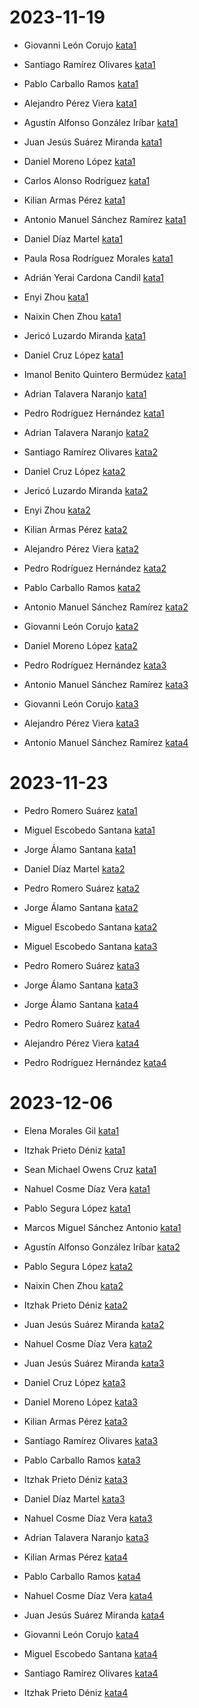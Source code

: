 # 2023-11-19

* Giovanni León Corujo [kata1](https://drive.google.com/file/d/1jgzLj1Xg-5gk8KWT5qOmbA0rSClU3E43/view?usp=sharing)

* Santiago Ramírez Olivares [kata1](https://www.youtube.com/watch?v=HnbeAvn1wG8)

* Pablo Carballo Ramos [kata1](https://youtu.be/mE7Ld7jUDM8)

* Alejandro Pérez Viera [kata1](https://alumnosulpgc-my.sharepoint.com/:v:/g/personal/alejandro_perez135_alu_ulpgc_es/ERp0qiWf5X5Nl82XspAUMKsBrNOBMsCvO7Wx9Iro9JeRmQ?e=Y8gyRF)

* Agustín Alfonso González Iríbar [kata1](https://alumnosulpgc-my.sharepoint.com/:v:/g/personal/agustin_gonzalez112_alu_ulpgc_es/EWgmJ4Hu7SlDmNiC2HUhSzUBIx0Qzwh1v7hTX8yT1bEQUw?nav=eyJyZWZlcnJhbEluZm8iOnsicmVmZXJyYWxBcHAiOiJTdHJlYW1XZWJBcHAiLCJyZWZlcnJhbFZpZXciOiJTaGFyZURpYWxvZyIsInJlZmVycmFsQXBwUGxhdGZvcm0iOiJXZWIiLCJyZWZlcnJhbE1vZGUiOiJ2aWV3In19&e=t3dKDg)

* Juan Jesús Suárez Miranda [kata1](https://alumnosulpgc-my.sharepoint.com/:v:/g/personal/juan_suarez139_alu_ulpgc_es/EZ9kVytbxUtGvAl0_PotI4IBw8Vu8jDj1Olwvtc-Dsn4ig?e=9JE2uT&nav=eyJyZWZlcnJhbEluZm8iOnsicmVmZXJyYWxBcHAiOiJTdHJlYW1XZWJBcHAiLCJyZWZlcnJhbFZpZXciOiJTaGFyZURpYWxvZyIsInJlZmVycmFsQXBwUGxhdGZvcm0iOiJXZWIiLCJyZWZlcnJhbE1vZGUiOiJ2aWV3In19)

* Daniel Moreno López [kata1](https://www.youtube.com/watch?v=wYZVy9aYRTQ)

* Carlos Alonso Rodríguez [kata1](https://www.youtube.com/watch?v=V1d0AZwdqVg&t=1s)

* Kilian Armas Pérez [kata1](https://youtu.be/-EVDgEBKGtw)

* Antonio Manuel Sánchez Ramírez [kata1](https://www.youtube.com/watch?v=AxCxN6oxmV0)

* Daniel Díaz Martel [kata1](https://youtu.be/5KGVrLwjEPM)

* Paula Rosa Rodríguez Morales [kata1](https://drive.google.com/file/d/1ArehcZadkOhj3Ae_IWViVEeT91eQ3w1w/view?usp=drive_link)

* Adrián Yerai Cardona Candil [kata1](https://alumnosulpgc-my.sharepoint.com/:v:/g/personal/adrian_cardona102_alu_ulpgc_es/ETBP7FbH9gVIvbGACtZBtwoBjj0Xa0YW53JxngurlNIxYQ?nav=eyJyZWZlcnJhbEluZm8iOnsicmVmZXJyYWxBcHAiOiJPbmVEcml2ZUZvckJ1c2luZXNzIiwicmVmZXJyYWxBcHBQbGF0Zm9ybSI6IldlYiIsInJlZmVycmFsTW9kZSI6InZpZXciLCJyZWZlcnJhbFZpZXciOiJNeUZpbGVzTGlua0RpcmVjdCJ9fQ&e=XeBGAj)

* Enyi Zhou [kata1](https://www.youtube.com/watch?v=haadYUWxkjg)

* Naixin Chen Zhou [kata1](https://alumnosulpgc-my.sharepoint.com/:v:/g/personal/naixin_chen101_alu_ulpgc_es/EdjtX12ZwupNvl5L3dcOlh4BhaWd79CmHrzD_lnwQHXYQw?e=tmlbwy)

* Jericó Luzardo Miranda [kata1](https://youtu.be/CY_JCwZ1bUw)

* Daniel Cruz López [kata1](https://youtu.be/6KrCil81CK0)

* Imanol Benito Quintero Bermúdez [kata1](https://www.youtube.com/watch?v=ZdWOuooJXBE&ab_channel=ImanolQB)

* Adrian Talavera Naranjo [kata1](https://youtu.be/e88H5NOEelY)

* Pedro Rodríguez Hernández [kata1](https://alumnosulpgc-my.sharepoint.com/:v:/g/personal/pedro_rodriguez128_alu_ulpgc_es/EQuVTG3gcv9Evz276NboB2UBWKUGaFGJsIS2BpwvFeGh-A?nav=eyJyZWZlcnJhbEluZm8iOnsicmVmZXJyYWxBcHAiOiJPbmVEcml2ZUZvckJ1c2luZXNzIiwicmVmZXJyYWxBcHBQbGF0Zm9ybSI6IldlYiIsInJlZmVycmFsTW9kZSI6InZpZXciLCJyZWZlcnJhbFZpZXciOiJNeUZpbGVzTGlua0RpcmVjdCJ9fQ&e=8ksHlZ)

* Adrian Talavera Naranjo [kata2](https://youtu.be/wjzlfBFuaSE)

* Santiago Ramírez Olivares [kata2](https://www.youtube.com/watch?v=DZBV_st_fbA)

* Daniel Cruz López [kata2](https://www.youtube.com/watch?v=EJyGMXBqh1U)

* Jericó Luzardo Miranda [kata2](https://youtu.be/e74_uiDY0UI)

* Enyi Zhou [kata2](https://www.youtube.com/watch?v=h2CfN007qVI&list=PLa6wIUP0KCzF2ZPPcvbcDISFvHFQC8Nwx&index=2)

* Kilian Armas Pérez [kata2](https://youtu.be/MjCtycMm4SA)

* Alejandro Pérez Viera [kata2](https://alumnosulpgc-my.sharepoint.com/:v:/g/personal/alejandro_perez135_alu_ulpgc_es/EcDeX8marG5PpYEhyum3eeEBjViedeQu3zao3wVQ9RK6yw?e=Q2M8Yr)

* Pedro Rodríguez Hernández [kata2](https://alumnosulpgc-my.sharepoint.com/:v:/g/personal/pedro_rodriguez128_alu_ulpgc_es/EVdchy6jZZRJhJv-uRnwxpYBpd204_OeftgiTRaUxVb-eA?nav=eyJyZWZlcnJhbEluZm8iOnsicmVmZXJyYWxBcHAiOiJPbmVEcml2ZUZvckJ1c2luZXNzIiwicmVmZXJyYWxBcHBQbGF0Zm9ybSI6IldlYiIsInJlZmVycmFsTW9kZSI6InZpZXciLCJyZWZlcnJhbFZpZXciOiJNeUZpbGVzTGlua0RpcmVjdCJ9fQ&e=vUAq9A)
  
* Pablo Carballo Ramos [kata2](https://youtu.be/9KN2X_m1yc4)

* Antonio Manuel Sánchez Ramírez [kata2](https://www.youtube.com/watch?v=BVSYJTjJAZE)

* Giovanni León Corujo [kata2](https://drive.google.com/file/d/15ZEcs2vgEUqQvpYFIsLgXApZL6dgqIu3/view?usp=sharing)

* Daniel Moreno López [kata2](https://youtu.be/9Qph3ikpHk0)

* Pedro Rodríguez Hernández [kata3](https://alumnosulpgc-my.sharepoint.com/:v:/g/personal/pedro_rodriguez128_alu_ulpgc_es/ESOHvT8UMLxEjLICZWWPyOQBTYrM9JTfnDdTWSvJVvwwiw?nav=eyJyZWZlcnJhbEluZm8iOnsicmVmZXJyYWxBcHAiOiJPbmVEcml2ZUZvckJ1c2luZXNzIiwicmVmZXJyYWxBcHBQbGF0Zm9ybSI6IldlYiIsInJlZmVycmFsTW9kZSI6InZpZXciLCJyZWZlcnJhbFZpZXciOiJNeUZpbGVzTGlua0RpcmVjdCJ9fQ&e=EzF8SW)

* Antonio Manuel Sánchez Ramírez [kata3](https://www.youtube.com/watch?v=00dSGuOWk7s)

* Giovanni León Corujo [kata3](https://drive.google.com/file/d/1mNZ_liWR9OK-0Zw6PAoAnGWvuzaNJnQI/view?usp=sharing)

* Alejandro Pérez Viera [kata3](https://alumnosulpgc-my.sharepoint.com/:v:/g/personal/alejandro_perez135_alu_ulpgc_es/ERz-gLJnaBFLhPAT-V6vQ5kBqxRRQvi5zkeWVZjvq3li1Q?e=CSZmNx)

* Antonio Manuel Sánchez Ramírez [kata4](https://www.youtube.com/watch?v=AWzecKReqDY)

# 2023-11-23

* Pedro Romero Suárez [kata1](https://alumnosulpgc-my.sharepoint.com/:v:/g/personal/pedro_romero105_alu_ulpgc_es/EaodzI9CFWdNs06-Nne8624BsNT6F96QqBv4OIowh79OWQ?e=WFqdPL)

* Miguel Escobedo Santana [kata1](https://youtu.be/YUwEwzIUmWk)

* Jorge Álamo Santana [kata1](https://youtu.be/ZSrL6GyooIg)

* Daniel Díaz Martel [kata2](https://youtu.be/XH8dVc3LNjc)

* Pedro Romero Suárez [kata2](https://alumnosulpgc-my.sharepoint.com/:v:/g/personal/pedro_romero105_alu_ulpgc_es/EUCOcyydGo9FmHXyjorc7zMBQd18vS9DO3StDQetRP28OQ?e=bXt3K3)

* Jorge Álamo Santana [kata2](https://youtu.be/occeM6PEkL0)

* Miguel Escobedo Santana [kata2](https://youtu.be/CMgN5GQKJm0)

* Miguel Escobedo Santana [kata3](https://youtu.be/qiBSr5xAZ9M)

* Pedro Romero Suárez [kata3](https://alumnosulpgc-my.sharepoint.com/:v:/g/personal/pedro_romero105_alu_ulpgc_es/ETHZ5zmNWCpBsqDp3CaWJYsBWiOaGAStt3MUckz7s25EuQ?e=4kI0Ga)

* Jorge Álamo Santana [kata3](https://youtu.be/cE4NEJBhASY)

* Jorge Álamo Santana [kata4](https://youtu.be/h-WTEKeKpTI)

* Pedro Romero Suárez [kata4](https://alumnosulpgc-my.sharepoint.com/:v:/g/personal/pedro_romero105_alu_ulpgc_es/Ecn7WRD4zuVLoeGoLSzsc28BnFwecMtyunWBIHGTd8Fl-A?e=ZcZtgc)

* Alejandro Pérez Viera [kata4](https://alumnosulpgc-my.sharepoint.com/:v:/g/personal/alejandro_perez135_alu_ulpgc_es/ERz-gLJnaBFLhPAT-V6vQ5kBqxRRQvi5zkeWVZjvq3li1Q?e=CSZmNx)

* Pedro Rodríguez Hernández [kata4](https://alumnosulpgc-my.sharepoint.com/:v:/g/personal/pedro_rodriguez128_alu_ulpgc_es/EZprsGDE4cdDkoS0zdqXLe8Bbd5R-tUbIJVUo8dhf7agHA?nav=eyJyZWZlcnJhbEluZm8iOnsicmVmZXJyYWxBcHAiOiJPbmVEcml2ZUZvckJ1c2luZXNzIiwicmVmZXJyYWxBcHBQbGF0Zm9ybSI6IldlYiIsInJlZmVycmFsTW9kZSI6InZpZXciLCJyZWZlcnJhbFZpZXciOiJNeUZpbGVzTGlua0RpcmVjdCJ9fQ&e=dgAUPc)

# 2023-12-06

* Elena Morales Gil [kata1](https://alumnosulpgc-my.sharepoint.com/:v:/g/personal/elena_morales104_alu_ulpgc_es/ERcs7wf_axRLgOpUnP2DK74B3PINgWvMA3QlVD7v3uFMlw?nav=eyJyZWZlcnJhbEluZm8iOnsicmVmZXJyYWxBcHAiOiJPbmVEcml2ZUZvckJ1c2luZXNzIiwicmVmZXJyYWxBcHBQbGF0Zm9ybSI6IldlYiIsInJlZmVycmFsTW9kZSI6InZpZXciLCJyZWZlcnJhbFZpZXciOiJNeUZpbGVzTGlua0RpcmVjdCJ9fQ&e=pcEvyr)

* Itzhak Prieto Déniz [kata1](https://alumnosulpgc-my.sharepoint.com/:v:/g/personal/itzhak_prieto101_alu_ulpgc_es/EV0IDj_7BeVJo_GgI9GHnDoBZ-E4TypniOYAWpl5y6OUwQ?nav=eyJyZWZlcnJhbEluZm8iOnsicmVmZXJyYWxBcHAiOiJPbmVEcml2ZUZvckJ1c2luZXNzIiwicmVmZXJyYWxBcHBQbGF0Zm9ybSI6IldlYiIsInJlZmVycmFsTW9kZSI6InZpZXciLCJyZWZlcnJhbFZpZXciOiJNeUZpbGVzTGlua0RpcmVjdCJ9fQ&e=NqMHXB)

* Sean Michael Owens Cruz [kata1](https://www.youtube.com/watch?v=ykjmiJQFvS8)

* Nahuel Cosme Díaz Vera [kata1](https://alumnosulpgc-my.sharepoint.com/:v:/g/personal/nahuel_diaz102_alu_ulpgc_es/EQRuYil3UBNOh3A6XGNe-hEBlAKoYeEZH6-5Qp112qRHPw?e=iLoNnL&nav=eyJyZWZlcnJhbEluZm8iOnsicmVmZXJyYWxBcHAiOiJTdHJlYW1XZWJBcHAiLCJyZWZlcnJhbFZpZXciOiJTaGFyZURpYWxvZy1MaW5rIiwicmVmZXJyYWxBcHBQbGF0Zm9ybSI6IldlYiIsInJlZmVycmFsTW9kZSI6InZpZXcifX0%3D)

* Pablo Segura López [kata1](https://youtu.be/x99yTGrzEjc)

* Marcos Miguel Sánchez Antonio [kata1](https://alumnosulpgc-my.sharepoint.com/:v:/g/personal/marcos_sanchez107_alu_ulpgc_es/ERAszwe_lhNIofl4kOi_FfUBFWGv7coEFptpj07aRHExtQ?e=F8tqDZ&nav=eyJyZWZlcnJhbEluZm8iOnsicmVmZXJyYWxBcHAiOiJTdHJlYW1XZWJBcHAiLCJyZWZlcnJhbFZpZXciOiJTaGFyZURpYWxvZy1MaW5rIiwicmVmZXJyYWxBcHBQbGF0Zm9ybSI6IldlYiIsInJlZmVycmFsTW9kZSI6InZpZXcifX0%3D)

* Agustín Alfonso González Iríbar [kata2](https://alumnosulpgc-my.sharepoint.com/:v:/g/personal/agustin_gonzalez112_alu_ulpgc_es/EVSgj9VAMZJBi-e2aAh6VnQBMfapMwI70gXEfrvObaQW-A)

* Pablo Segura López [kata2](https://youtu.be/6pefRiMFOAc?si=k8GFhJv2NihIWBlY)

* Naixin Chen Zhou [kata2](https://alumnosulpgc-my.sharepoint.com/:v:/g/personal/naixin_chen101_alu_ulpgc_es/EaiJGzaCZo1EsKrgvqjikVkBGWyxsvlH8tCr5ac7U7iHxw?e=683u3f)

* Itzhak Prieto Déniz [kata2](https://alumnosulpgc-my.sharepoint.com/:v:/g/personal/itzhak_prieto101_alu_ulpgc_es/EYsktsy9adhHk0V0jUIHCuAB-CR9xcs-BbVuh6JqwgF7kQ?nav=eyJyZWZlcnJhbEluZm8iOnsicmVmZXJyYWxBcHAiOiJPbmVEcml2ZUZvckJ1c2luZXNzIiwicmVmZXJyYWxBcHBQbGF0Zm9ybSI6IldlYiIsInJlZmVycmFsTW9kZSI6InZpZXciLCJyZWZlcnJhbFZpZXciOiJNeUZpbGVzTGlua0RpcmVjdCJ9fQ&e=ePs6zI)

* Juan Jesús Suárez Miranda [kata2](https://alumnosulpgc-my.sharepoint.com/:v:/g/personal/juan_suarez139_alu_ulpgc_es/EXnnR-2stB9Hs3tLcFioY4kB2K3sJX-xUCOEDGK3l8UJ8g)

* Nahuel Cosme Díaz Vera [kata2](https://alumnosulpgc-my.sharepoint.com/:v:/g/personal/nahuel_diaz102_alu_ulpgc_es/EX1wRpGHdJ5En6FCqhNGAwIBrCRtTbOPzNj9tZIfY81NcA?e=Offhef&nav=eyJyZWZlcnJhbEluZm8iOnsicmVmZXJyYWxBcHAiOiJTdHJlYW1XZWJBcHAiLCJyZWZlcnJhbFZpZXciOiJTaGFyZURpYWxvZy1MaW5rIiwicmVmZXJyYWxBcHBQbGF0Zm9ybSI6IldlYiIsInJlZmVycmFsTW9kZSI6InZpZXcifX0%3D)

* Juan Jesús Suárez Miranda [kata3](https://alumnosulpgc-my.sharepoint.com/:v:/g/personal/juan_suarez139_alu_ulpgc_es/EcJFXtwGmNhAitx7gkjWPqcBcAOSWQCZQWJ8E6P4RDDcaA)

* Daniel Cruz López [kata3](https://youtu.be/_o-VxUKJIGo)

* Daniel Moreno López [kata3](https://youtu.be/Y54UGq4QSdI)

* Kilian Armas Pérez [kata3](https://www.youtube.com/watch?v=76MBwp7JeXU&list=PLOG1zuUB38l6uK4Ygx3mB0o9sCM7pYFMJ&index=3&ab_channel=Kilamper)

* Santiago Ramírez Olivares [kata3](https://www.youtube.com/watch?v=YC7daH844Ic)

* Pablo Carballo Ramos [kata3](https://youtu.be/o0Mi5IEz4FE)

* Itzhak Prieto Déniz [kata3](https://alumnosulpgc-my.sharepoint.com/:v:/g/personal/itzhak_prieto101_alu_ulpgc_es/EfCN676TH_5PghpIlJUvGxUBHO_EbKNZDw00yfsUid9N_w?nav=eyJyZWZlcnJhbEluZm8iOnsicmVmZXJyYWxBcHAiOiJPbmVEcml2ZUZvckJ1c2luZXNzIiwicmVmZXJyYWxBcHBQbGF0Zm9ybSI6IldlYiIsInJlZmVycmFsTW9kZSI6InZpZXciLCJyZWZlcnJhbFZpZXciOiJNeUZpbGVzTGlua0RpcmVjdCJ9fQ&e=6JwvCA)

* Daniel Díaz Martel [kata3](https://youtu.be/-t4BJ-D7K8I)

* Nahuel Cosme Díaz Vera [kata3](https://alumnosulpgc-my.sharepoint.com/:v:/g/personal/nahuel_diaz102_alu_ulpgc_es/EYv_1y9-DoBBgfm89Rgm8EMB9jmexYFH0A07iPMxgPUaKQ?e=kOsKDj&nav=eyJyZWZlcnJhbEluZm8iOnsicmVmZXJyYWxBcHAiOiJTdHJlYW1XZWJBcHAiLCJyZWZlcnJhbFZpZXciOiJTaGFyZURpYWxvZy1MaW5rIiwicmVmZXJyYWxBcHBQbGF0Zm9ybSI6IldlYiIsInJlZmVycmFsTW9kZSI6InZpZXcifX0%3D)

* Adrian Talavera Naranjo [kata3](https://youtu.be/9qvr72qD6Z8)

* Kilian Armas Pérez [kata4](https://youtu.be/HWQCdHElJQM)

* Pablo Carballo Ramos [kata4](https://youtu.be/havLFSTIJqw)

* Nahuel Cosme Díaz Vera [kata4](https://alumnosulpgc-my.sharepoint.com/:v:/g/personal/nahuel_diaz102_alu_ulpgc_es/EWD_NhhHziFJo027KQeW2BIBdO5pbahJQ1c8-PCHDX7fqQ?e=I1MkNU&nav=eyJyZWZlcnJhbEluZm8iOnsicmVmZXJyYWxBcHAiOiJTdHJlYW1XZWJBcHAiLCJyZWZlcnJhbFZpZXciOiJTaGFyZURpYWxvZy1MaW5rIiwicmVmZXJyYWxBcHBQbGF0Zm9ybSI6IldlYiIsInJlZmVycmFsTW9kZSI6InZpZXcifX0%3D)

* Juan Jesús Suárez Miranda [kata4](https://alumnosulpgc-my.sharepoint.com/:v:/g/personal/juan_suarez139_alu_ulpgc_es/EcJFXtwGmNhAitx7gkjWPqcBcAOSWQCZQWJ8E6P4RDDcaA)

* Giovanni León Corujo [kata4](https://drive.google.com/file/d/17RQVc318kuzsabEu46WomtZQYoAaYSqK/view?usp=sharing)

* Miguel Escobedo Santana [kata4](https://youtu.be/lCA0s0NEpE0)

* Santiago Ramírez Olivares [kata4](https://www.youtube.com/watch?v=JZ7tkB4PuRI)

* Itzhak Prieto Déniz [kata4](https://alumnosulpgc-my.sharepoint.com/:v:/g/personal/itzhak_prieto101_alu_ulpgc_es/EddZ5MdDgjFCgFEPM1W7Dt4BVljdfFCFQkKjEPwWBqQ4QQ?nav=eyJyZWZlcnJhbEluZm8iOnsicmVmZXJyYWxBcHAiOiJPbmVEcml2ZUZvckJ1c2luZXNzIiwicmVmZXJyYWxBcHBQbGF0Zm9ybSI6IldlYiIsInJlZmVycmFsTW9kZSI6InZpZXciLCJyZWZlcnJhbFZpZXciOiJNeUZpbGVzTGlua0RpcmVjdCJ9fQ&e=680uPW)

